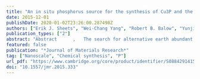```yaml
---
title: "An in situ phosphorus source for the synthesis of Cu3P and the subsequent conversion to Cu3PS4 nanoparticle clusters"
date: 2015-12-01
publishDate: 2020-01-02T23:26:00.287498Z
authors: ["Erik J. Sheets", "Wei-Chang Yang", "Robert B. Balow", "Yunjie Wang", "Bryce C. Walker", "Eric A. Stach", "Rakesh Agrawal"]
publication_types: ["2"]
abstract: "Abstract      ,   The search for alternative earth abundant semiconducting nanocrystals for sustainable energy applications has brought forth the need for nanoscale syntheses beyond bulk synthesis routes. Of particular interest are metal phosphides and derivative I–V–VI chalcogenides including copper phosphide (Cu 3 P) and copper thiophosphate (Cu 3 PS 4 ). Herein, we report a one-pot, solution-based synthesis of Cu 3 P nanocrystals utilizing an in situ phosphorus source: phosphorus pentasulfide (P 2 S 5 ) in trioctylphosphine. By injecting this phosphorus source into a copper solution in oleylamine, uniform and size controlled Cu 3 P nanocrystals with a phosphorous-rich surface are synthesized. The subsequent reaction of the Cu 3 P nanocrystals with decomposing thiourea forms nanoscale Cu 3 PS 4 particles having p-type conductivity and an effective optical band gap of 2.36 eV. The synthesized Cu 3 PS 4 produces a cathodic photocurrent during photoelectrochemical measurements, demonstrating its application as a light-absorbing material. Our process creates opportunities to explore other solution-based metal-phosphorus systems and their subsequent sulfurization for earth abundant, alternative energy materials."
featured: false
publication: "*Journal of Materials Research*"
tag: ["Nanoscale", "Chemical synthesis", "P"]
url_pdf: "https://www.cambridge.org/core/product/identifier/S0884291415003337/type/journal_article"
doi: "10.1557/jmr.2015.333"
---
```

